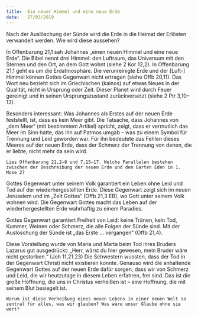 ```yaml
---
title:  Ein neuer Himmel und eine neue Erde
date:   27/03/2019
---
```


Nach der Auslöschung der Sünde wird die Erde in die Heimat der Erlösten verwandelt werden. Wie wird diese aussehen?

In Offenbarung 21,1 sah Johannes „einen neuen Himmel und eine neue Erde“. Die Bibel nennt drei Himmel: den Luftraum, das Universum mit den Sternen und den Ort, an dem Gott wohnt (siehe 2 Kor 12,2). In Offenbarung 21,1 geht es um die Erdatmosphäre. Die verunreinigte Erde und der [Luft-] Himmel können Gottes Gegenwart nicht ertragen (siehe Offb 20,11). Das Wort neu bezieht sich im Griechischen (kainos) auf etwas Neues in der Qualität, nicht in Ursprung oder Zeit. Dieser Planet wird durch Feuer gereinigt und in seinen Ursprungszustand zurückversetzt (siehe 2 Ptr 3,10–13).

Besonders interessant: Was Johannes als Erstes auf der neuen Erde feststellt, ist, dass es kein Meer gibt. Die Tatsache, dass Johannes von „dem Meer“ (mit bestimmtem Artikel) spricht, zeigt, dass er vermutlich das Meer im Sinn hatte, das ihn auf Patmos umgab – was zu einem Symbol für Trennung und Leid geworden war. Für ihn bedeutete das Fehlen dieses Meeres auf der neuen Erde, dass der Schmerz der Trennung von denen, die er liebte, nicht mehr da sein wird.

`Lies Offenbarung 21,2–8 und 7,15–17. Welche Parallelen bestehen zwischen der Beschreibung der neuen Erde und dem Garten Eden in 1. Mose 2?`


Gottes Gegenwart unter seinem Volk garantiert ein Leben ohne Leid und Tod auf der wiederhergestellten Erde. Diese Gegenwart zeigt sich im neuen Jerusalem und im „Zelt Gottes“ (Offb 21,3 EB), wo Gott unter seinem Volk wohnen wird. Die Gegenwart Gottes macht das Leben auf der wiederhergestellten Erde wahrhaftig zu einem Paradies.

Gottes Gegenwart garantiert Freiheit von Leid: keine Tränen, kein Tod, Kummer, Weinen oder Schmerz, die alle Folgen der Sünde sind. Mit der Auslöschung der Sünde ist „das Erste ... vergangen“ (Offb 21,4).

Diese Vorstellung wurde von Maria und Marta beim Tod ihres Bruders Lazarus gut ausgedrückt: „Herr, wärst du hier gewesen, mein Bruder wäre nicht gestorben.“ (Joh 11,21.23) Die Schwestern wussten, dass der Tod in der Gegenwart Christi nicht existieren konnte. Genauso wird die anhaltende Gegenwart Gottes auf der neuen Erde dafür sorgen, dass wir von Schmerz und Leid, die wir heutzutage in diesem Leben erfahren, frei sind. Das ist die große Hoffnung, die uns in Christus verheißen ist – eine Hoffnung, die mit seinem Blut besiegelt ist.

`Warum ist diese Verheißung eines neuen Lebens in einer neuen Welt so zentral für alles, was wir glauben? Was wäre unser Glaube ohne sie wert?`
